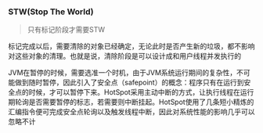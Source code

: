 ### STW\(Stop The World\)

> 只有标记阶段才需要STW

标记完成以后，需要清除的对象已经确定，无论此时是否产生新的垃圾，都不影响对这些对象的清理。也就是说，清除阶段是可以设计成和用户线程并发执行的

JVM在暂停的时候，需要选准一个时机，由于JVM系统运行期间的复杂性，不可能做到随时暂停，因此引入了安全点（safepoint）的概念：程序只有在运行到安全点的时候，才可以暂停下来。HotSpot采用主动中断的方式，让执行线程在运行期轮询是否需要暂停的标志，若需要则中断挂起。HotSpot使用了几条短小精炼的汇编指令便可完成安全点轮询以及触发线程中断，因此对系统性能的影响几乎可以忽略不计

